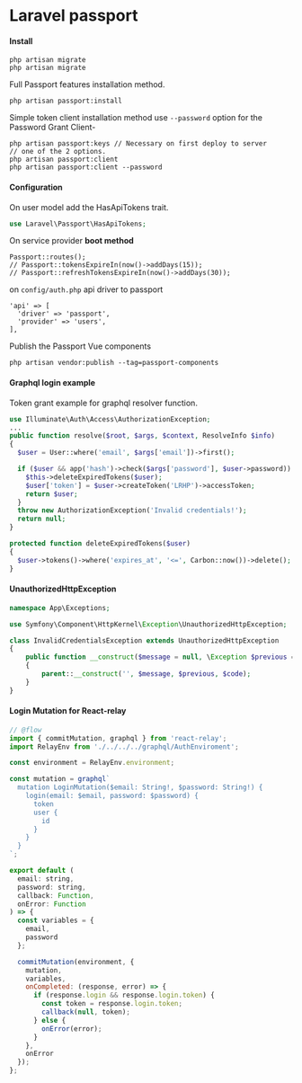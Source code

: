 # Laravel passport

#### Install

```
php artisan migrate
php artisan migrate
```

Full Passport features installation method.

```
php artisan passport:install
```

Simple token client installation method use `--password` option
for the Password Grant Client-

```
php artisan passport:keys // Necessary on first deploy to server
// one of the 2 options.
php artisan passport:client
php artisan passport:client --password
```

#### Configuration

On user model add the HasApiTokens trait.

```php
use Laravel\Passport\HasApiTokens;
```

On service provider **boot method**

```
Passport::routes();
// Passport::tokensExpireIn(now()->addDays(15));
// Passport::refreshTokensExpireIn(now()->addDays(30));
```

on `config/auth.php` api driver to passport

```
'api' => [
  'driver' => 'passport',
  'provider' => 'users',
],
```

Publish the Passport Vue components

```
php artisan vendor:publish --tag=passport-components
```

#### Graphql login example

Token grant example for graphql resolver function.

```php
use Illuminate\Auth\Access\AuthorizationException;
...
public function resolve($root, $args, $context, ResolveInfo $info)
{
  $user = User::where('email', $args['email'])->first();

  if ($user && app('hash')->check($args['password'], $user->password)) {
    $this->deleteExpiredTokens($user);
    $user['token'] = $user->createToken('LRHP')->accessToken;
    return $user;
  }
  throw new AuthorizationException('Invalid credentials!');
  return null;
}

protected function deleteExpiredTokens($user)
{
  $user->tokens()->where('expires_at', '<=', Carbon::now())->delete();
}
```

#### UnauthorizedHttpException

```php
namespace App\Exceptions;

use Symfony\Component\HttpKernel\Exception\UnauthorizedHttpException;

class InvalidCredentialsException extends UnauthorizedHttpException
{
    public function __construct($message = null, \Exception $previous = null, $code = 0)
    {
        parent::__construct('', $message, $previous, $code);
    }
}
```

#### Login Mutation for React-relay

```js
// @flow
import { commitMutation, graphql } from 'react-relay';
import RelayEnv from './../../../graphql/AuthEnviroment';

const environment = RelayEnv.environment;

const mutation = graphql`
  mutation LoginMutation($email: String!, $password: String!) {
    login(email: $email, password: $password) {
      token
      user {
        id
      }
    }
  }
`;

export default (
  email: string,
  password: string,
  callback: Function,
  onError: Function
) => {
  const variables = {
    email,
    password
  };

  commitMutation(environment, {
    mutation,
    variables,
    onCompleted: (response, error) => {
      if (response.login && response.login.token) {
        const token = response.login.token;
        callback(null, token);
      } else {
        onError(error);
      }
    },
    onError
  });
};
```
